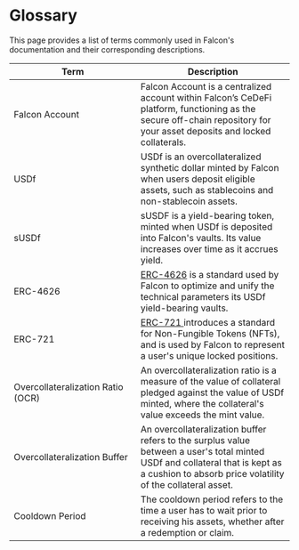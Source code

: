 # Glossary

This page provides a list of terms commonly used in Falcon's documentation and their corresponding descriptions.

<table><thead><tr><th width="212">Term</th><th>Description</th></tr></thead><tbody><tr><td>Falcon Account</td><td>Falcon Account is a centralized account within Falcon’s CeDeFi platform, functioning as the secure off-chain repository for your asset deposits and locked collaterals.</td></tr><tr><td>USDf</td><td>USDf is an overcollateralized synthetic dollar minted by Falcon when users deposit eligible assets, such as stablecoins and non-stablecoin assets.</td></tr><tr><td>sUSDf</td><td>sUSDF is a yield-bearing token, minted when USDf is deposited into Falcon's vaults. Its value increases over time as it accrues yield.</td></tr><tr><td>ERC-4626</td><td><a href="https://ethereum.org/en/developers/docs/standards/tokens/erc-4626/">ERC-4626</a> is a standard used by Falcon to optimize and unify the technical parameters its USDf yield-bearing vaults.</td></tr><tr><td>ERC-721</td><td><a href="https://ethereum.org/en/developers/docs/standards/tokens/erc-721/">ERC-721 </a>introduces a standard for Non-Fungible Tokens (NFTs), and is used by Falcon to represent a user's unique locked positions.</td></tr><tr><td>Overcollateralization Ratio (OCR)</td><td>An overcollateralization ratio is a measure of the value of collateral pledged against the value of USDf minted, where the collateral's value exceeds the mint value.</td></tr><tr><td>Overcollateralization Buffer</td><td>An overcollateralization buffer refers to the surplus value between a user's total minted USDf and collateral that is kept as a cushion to absorb price volatility of the collateral asset.</td></tr><tr><td>Cooldown Period</td><td>The cooldown period refers to the time a user has to wait prior to receiving his assets, whether after a redemption or claim.</td></tr></tbody></table>

